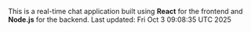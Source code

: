 This is a real-time chat application built using **React** for the frontend and **Node.js** for the backend.
Last updated: Fri Oct  3 09:08:35 UTC 2025
